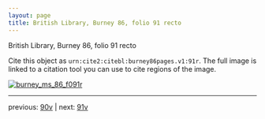 ```yaml
---
layout: page
title: British Library, Burney 86, folio 91 recto
---
```


British Library, Burney 86, folio 91 recto

Cite this object as `urn:cite2:citebl:burney86pages.v1:91r`.  The full image is linked to a citation tool you can use to cite regions of the image.

[![burney_ms_86_f091r](http://www.homermultitext.org/iipsrv?IIIF=/project/homer/pyramidal/deepzoom/citebl/burney86imgs/v1/burney_ms_86_f091r.tif/full/800,/0/default.jpg)](http://www.homermultitext.org/ict2/?urn=urn:cite2:citebl:burney86imgs.v1:burney_ms_86_f091r) 

---

previous:  [90v](../90v/) | next: [91v](../91v/)